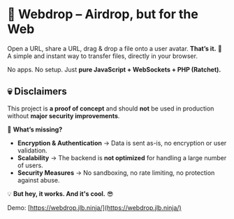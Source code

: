 # 🛜 Webdrop – Airdrop, but for the Web

<!--<SHORT-PRESENTATION>-->
Open a URL, share a URL, drag & drop a file onto a user avatar. **That’s it.** 🚀
A simple and instant way to transfer files, directly in your browser.

No apps. No setup. Just **pure JavaScript + WebSockets + PHP (Ratchet).**
<!--</SHORT-PRESENTATION>-->

## 💀 Disclaimers
This project is **a proof of concept** and should **not** be used in production without **major security improvements**.

🔴 **What’s missing?**
- **Encryption & Authentication** → Data is sent as-is, no encryption or user validation.
- **Scalability** → The backend is **not optimized** for handling a large number of users.
- **Security Measures** → No sandboxing, no rate limiting, no protection against abuse.

💡 **But hey, it works. And it's cool.** 😎

Demo: [https://webdrop.jlb.ninja/](https://webdrop.jlb.ninja/)

